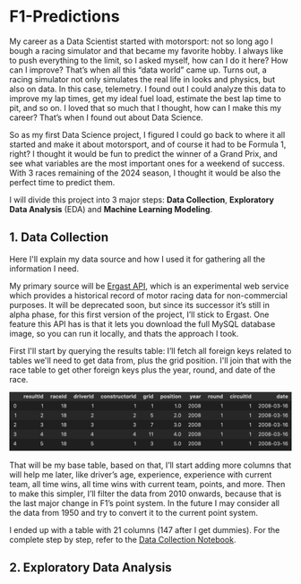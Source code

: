 # F1-Predictions

My career as a Data Scientist started with motorsport: not so long ago I bough a racing simulator and that became my favorite hobby. I always like to push everything to the limit, so I asked myself, how can I do it here? How can I improve? That’s when all this “data world” came up. Turns out, a racing simulator not only simulates the real life in looks and physics, but also on data. In this case, telemetry. I found out I could analyze this data to improve my lap times, get my ideal fuel load, estimate the best lap time to pit, and so on. I loved that so much that I thought, how can I make this my career? That’s when I found out about Data Science.

So as my first Data Science project, I figured I could go back to where it all started and make it about motorsport, and of course it had to be Formula 1, right? I thought it would be fun to predict the winner of a Grand Prix, and see what variables are the most important ones for a weekend of success. With 3 races remaining of the 2024 season, I thought it would be also the perfect time to predict them. 

I will divide this project into 3 major steps: **Data Collection**, **Exploratory Data Analysis** (EDA) and **Machine Learning Modeling**.

## 1. Data Collection
Here I'll explain my data source and how I used it for gathering all the information I need.

My primary source will be [Ergast API](http://ergast.com/mrd/), which is an experimental web service which provides a historical record of motor racing data for non-commercial purposes. It will be deprecated soon, but since its successor it’s still in alpha phase, for this first version of the project, I’ll stick to Ergast. One feature this API has is that it lets you download the full MySQL database image, so you can run it locally, and thats the approach I took. 

First I'll start by querying the results table: I’ll fetch all foreign keys related to tables we'll need to get data from, plus the grid position. I'll join that with the race table to get other foreign keys plus the year, round, and date of the race. 

![first_table](Data-collection/Images/table_01.png)

That will be my base table, based on that, I’ll start adding more columns that will help me later, like driver’s age, experience, experience with current team, all time wins, all time wins with current team, points, and more. Then to make this simpler, I’ll filter the data from 2010 onwards, because that is the last major change in F1’s point system. In the future I may consider all the data from 1950 and try to convert it to the current point system. 

I ended up with a table with 21 columns (147 after I get dummies). For the complete step by step, refer to the [Data Collection Notebook](Data-collection/Data_Collection.ipynb). 

## 2. Exploratory Data Analysis

